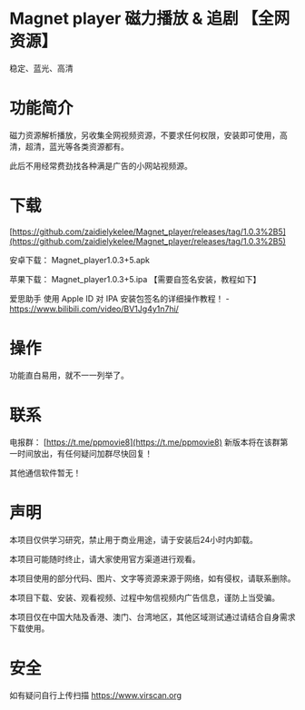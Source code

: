 # Magnet player 磁力播放 & 追剧 【全网资源】

稳定、蓝光、高清 

# 功能简介

磁力资源解析播放，另收集全网视频资源，不要求任何权限，安装即可使用，高清，超清，蓝光等各类资源都有。

此后不用经常费劲找各种满是广告的小网站视频源。

# 下载

[https://github.com/zaidielykelee/Magnet_player/releases/tag/1.0.3%2B5](https://github.com/zaidielykelee/Magnet_player/releases/tag/1.0.3%2B5)

安卓下载： Magnet_player1.0.3+5.apk

苹果下载： Magnet_player1.0.3+5.ipa 【需要自签名安装，教程如下】

爱思助手 使用 Apple ID 对 IPA 安装包签名的详细操作教程！ - https://www.bilibili.com/video/BV1Jg4y1n7hi/

# 操作

功能直白易用，就不一一列举了。


# 联系

电报群： [https://t.me/ppmovie8](https://t.me/ppmovie8)  新版本将在该群第一时间放出，有任何疑问加群尽快回复！

其他通信软件暂无！

# 声明

本项目仅供学习研究，禁止用于商业用途，请于安装后24小时内卸载。

本项目可能随时终止，请大家使用官方渠道进行观看。

本项目使用的部分代码、图片、文字等资源来源于网络，如有侵权，请联系删除。

本项目下载、安装、观看视频、过程中匆信视频内广告信息，谨防上当受骗。

本项目仅在中国大陆及香港、澳门、台湾地区，其他区域测试通过请结合自身需求下载使用。

# 安全

如有疑问自行上传扫描 https://www.virscan.org
